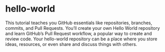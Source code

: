 # hello-world
This tutorial teaches you GitHub essentials like repositories, branches, commits, and Pull Requests. You’ll create your own Hello World repository and learn GitHub’s Pull Request workflow, a popular way to create and review code. Your hello-world repository can be a place where you store ideas, resources, or even share and discuss things with others.
